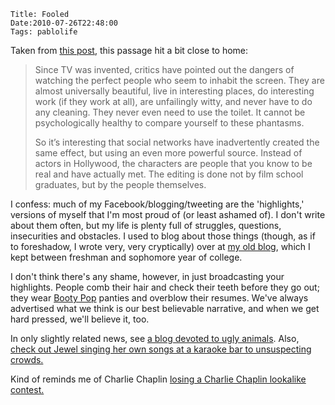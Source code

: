     Title: Fooled
    Date:2010-07-26T22:48:00
    Tags: pablolife

Taken from [this post][1], this passage hit a bit close to home:

> Since TV was invented, critics have pointed out the dangers of watching the
> perfect people who seem to inhabit the screen. They are almost universally
> beautiful, live in interesting places, do interesting work (if they work at
> all), are unfailingly witty, and never have to do any cleaning. They never
> even need to use the toilet. It cannot be psychologically healthy to compare
> yourself to these phantasms.
>
> So it’s interesting that social networks have inadvertently created the same
> effect, but using an even more powerful source. Instead of actors in
> Hollywood, the characters are people that you know to be real and have
> actually met. The editing is done not by film school graduates, but by the
> people themselves.

I confess: much of my Facebook/blogging/tweeting are the 'highlights,'
versions of myself that I'm most proud of (or least ashamed of). I don't write
about them often, but my life is plenty full of struggles, questions,
insecurities and obstacles. I used to blog about those things (though, as if
to foreshadow, I wrote very, very cryptically) over at [my old blog][2], which
I kept between freshman and sophomore year of college.

I don't think there's any shame, however, in just broadcasting your
highlights. People comb their hair and check their teeth before they go out;
they wear [Booty Pop][3] panties and overblow their resumes. We've always
advertised what we think is our best believable narrative, and when we get
hard pressed, we'll believe it, too.

In only slightly related news, see [a blog devoted to ugly animals][4]. Also,
[check out Jewel singing her own songs at a karaoke bar to unsuspecting crowds.](http://www.funnyordie.com/videos/4a87d48fdd/undercover-karaoke-with-jewel)

Kind of reminds me of Charlie Chaplin [losing a Charlie Chaplin lookalike
contest.][5]


   [1]: http://wanderingstan.com/2010-07-22/facebook-acquaintances-the-new-tv-stars
   [2]: http://ilcapitano.livejournal.com
   [3]: http://www.buybootypop.com/scripts/cgiip.exe/WService=bootypop/story.html
   [4]: http://uglyoverload.blogspot.com/
   [5]: http://www.snopes.com/movies/actors/chaplin2.asp
